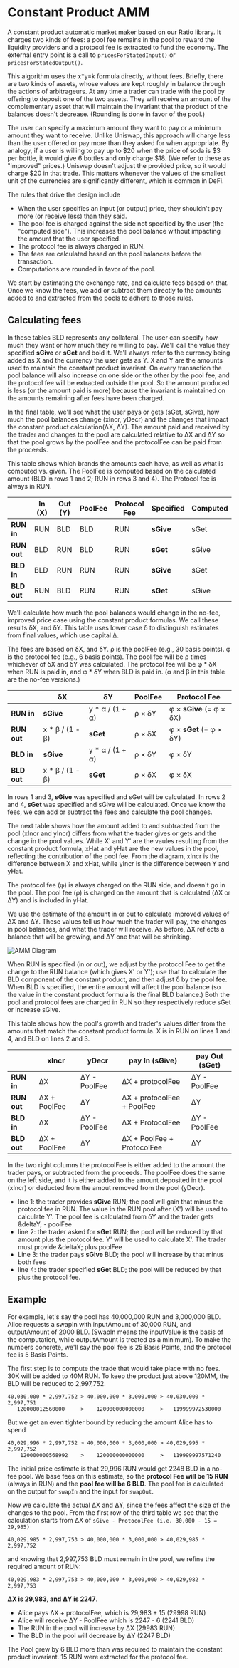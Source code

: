 # Constant Product AMM

A constant product automatic market maker based on our Ratio library. It charges
two kinds of fees: a pool fee remains in the pool to reward the liquidity
providers and a protocol fee is extracted to fund the economy. The external
entry point is a call to `pricesForStatedInput()` or `pricesForStatedOutput()`.

This algorithm uses the x*y=k formula directly, without fees. Briefly, there are
two kinds of assets, whose values are kept roughly in balance through the
actions of arbitrageurs. At any time a trader can trade with the pool by
offering to deposit one of the two assets. They will receive an amount
of the complementary asset that will maintain the invariant that the product of
the balances doesn't decrease. (Rounding is done in favor of the
pool.)

The user can specify a maximum amount they want to pay or a minimum amount they
want to receive. Unlike Uniswap, this approach will charge less than the user
offered or pay more than they asked for when appropriate. By analogy, if a user
is willing to pay up to $20 when the price of soda is $3 per bottle, it would
give 6 bottles and only charge $18. (We refer to these as "improved" prices.)
Uniswap doesn't adjust the provided price, so it would charge $20 in that trade.
This matters whenever the values of the smallest unit of the currencies are
significantly different, which is common in DeFi.

The rules that drive the design include

* When the user specifies an input (or output) price, they shouldn't pay more
  (or receive less) than they said.
* The pool fee is charged against the side not specified by the user (the
  "computed side"). This increases the pool balance without impacting the amount
  that the user specified.
* The protocol fee is always charged in RUN.
* The fees are calculated based on the pool balances before the transaction.
* Computations are rounded in favor of the pool.

We start by estimating the exchange rate, and calculate fees based on that. Once
we know the fees, we add or subtract them directly to the amounts added to and
extracted from the pools to adhere to those rules.

## Calculating fees

In these tables BLD represents any collateral. The user can specify how much
they want or how much they're willing to pay. We'll call the value they
specified **sGive** or **sGet** and bold it. We'll always refer to the currency
being added as X and the currency the user gets as Y. X and Y are the amounts
used to maintain the constant product invariant. On every transaction the pool
balance will also increase on one side or the other by the pool fee, and the
protocol fee will be extracted outside the pool. So the amount produced is less
(or the amount paid is more) because the invariant is maintained on the amounts
remaining after fees have been charged. 

In the final table, we'll see what the user pays or gets (sGet, sGive), how much
the pool balances change (xIncr, yDecr) and the changes that impact the constant
product calculation(&Delta;X, &Delta;Y). The amount paid and received by the
trader and changes to the pool are calculated relative to &Delta;X and &Delta;Y
so that the pool grows by the poolFee and the protocolFee can be paid from the
proceeds.

This table shows which brands the amounts each have, as well as what is computed
vs. given. The PoolFee is computed based on the calculated amount (BLD in rows 1
and 2; RUN in rows 3 and 4). The Protocol fee is always in RUN.

|          | In (X) | Out (Y) | PoolFee | Protocol Fee | Specified | Computed |
|---------|-----|-----|--------|-----|------|-----|
| **RUN in** | RUN | BLD | BLD | RUN | **sGive** | sGet |
| **RUN out** | BLD | RUN | BLD | RUN | **sGet** | sGive |
| **BLD in** | BLD | RUN | RUN | RUN | **sGive** | sGet |
| **BLD out** | RUN | BLD | RUN | RUN | **sGet** | sGive |

We'll calculate how much the pool balances would change in the no-fee, improved
price case using the constant product formulas. We call these results &delta;X,
and &delta;Y. This table uses lower case &delta; to distinguish estimates from
final values, which use capital &Delta;.

The fees are based on &delta;X, and &delta;Y. &rho; is the poolFee (e.g., 30
basis points). &phi; is the protocol fee (e.g., 6 basis points). The pool fee
will be &rho; times whichever of &delta;X and &delta;Y was calculated. The
protocol fee will be &phi; * &delta;X when RUN is paid in, and &phi; * &delta;Y
when BLD is paid in. (&alpha; and &beta; in this table are the no-fee versions.)

|          | &delta;X | &delta;Y | PoolFee | Protocol Fee |
|---------|-----|-----|--------|-----|
| **RUN in**  | **sGive** | y * &alpha; / (1 + &alpha;) | &rho; &times; &delta;Y | &phi; &times; **sGive** (= &phi; &times; &delta;X) |
| **RUN out** | x * &beta; / (1 - &beta;) | **sGet** | &rho; &times; &delta;X | &phi; &times; **sGet** (= &phi; &times; &delta;Y) |
| **BLD in**  | **sGive**  | y * &alpha; / (1 + &alpha;) | &rho; &times; &delta;Y | &phi; &times; &delta;Y |
| **BLD out** | x * &beta; / (1 - &beta;) | **sGet** | &rho; &times; &delta;X | &phi; &times; &delta;X |

In rows 1 and 3, **sGive** was specified and sGet will be calculated. In rows 2
and 4, **sGet** was specified and sGive will be calculated. Once we know the
fees, we can add or subtract the fees and calculate the pool changes.

The next table shows how the amount added to and subtracted from the pool (xIncr
and yIncr) differs from what the trader gives or gets and the change in the pool
values. While X' and Y' are the vaules resulting from the constant product
formula, xHat and yHat are the new values in the pool, reflecting the
contribution of the pool fee. From the diagram, xIncr is the difference between
X and xHat, while yIncr is the difference between Y and yHat.

The protocol fee (&phi;) is always charged on the RUN side, and doesn't go in
the pool. The pool fee (&rho;) is charged on the amount that is calculated
(&Delta;X or &Delta;Y) and is included in yHat. 

We use the estimate of the amount in or out to calculate improved values of
&Delta;X and &Delta;Y. These values tell us how much the trader will pay, the
changes in pool balances, and what the trader will receive. As before, &Delta;X
reflects a balance that will be growing, and &Delta;Y one that will be
shrinking.

![AMM Diagram](./AMM-Trade.jpeg)

When RUN is specified (in or out), we adjust by the protocol Fee to get the
change to the RUN balance (which gives X' or Y'); use that to calculate the
BLD component of the constant product, and then adjust &delta; by the pool fee.
When BLD is specified, the entire amount will affect the pool balance (so the
value in the constant product formula is the final BLD balance.) Both the pool
and protocol fees are charged in RUN so they respectively reduce sGet or
increase sGive. 

This table shows how the pool's growth and trader's values differ from the
amounts that match the constant product formula. X is in RUN on lines 1 and 4,
and BLD on lines 2 and 3. 

|          | xIncr | yDecr | pay In (sGive) | pay Out (sGet) |
|---------|-----|-----|-----|-----|
| **RUN in**  | &Delta;X | &Delta;Y - PoolFee | &Delta;X + protocolFee | &Delta;Y - PoolFee |
| **RUN out**  | &Delta;X + PoolFee | &Delta;Y | &Delta;X + protocolFee + PoolFee | &Delta;Y |
| **BLD in**  | &Delta;X | &Delta;Y - PoolFee | &Delta;X + ProtocolFee | &Delta;Y - PoolFee |
| **BLD out**  | &Delta;X + PoolFee | &Delta;Y | &Delta;X + PoolFee + ProtocolFee | &Delta;Y |

In the two right columns the protocolFee is either added to the amount the
trader pays, or subtracted from the proceeds. The poolFee does the same on the
left side, and it is either added to the amount deposited in the pool (xIncr)
or deducted from the amout removed from the pool (yDecr).


* line 1: the trader provides **sGive** RUN; the pool will gain that minus
  the protocol fee in RUN. The value in the RUN pool after (X') will be used to
  calculate Y'.  The pool fee is calculated from &delta;Y and the trader gets
  &deltaY; - poolFee
* line 2: the trader asked for **sGet** RUN; the pool will be reduced by that
  amount plus the protocol fee. Y' will be used to calculate X'. The trader
  must provide &deltaX; plus poolFee
* Line 3: the trader pays **sGive** BLD; the pool will increase by that minus
  both fees
* line 4: the trader specified **sGet** BLD; the pool will be reduced by that
  plus the protocol fee.


## Example

For example, let's say the pool has 40,000,000 RUN and 3,000,000 BLD. Alice
requests a swapIn with inputAmount of 30,000 RUN, and outputAmount of 2000 BLD.
(SwapIn means the inputValue is the basis of the computation, while outputAmount
is treated as a minimum). To make the numbers concrete, we'll say the pool fee
is 25 Basis Points, and the protocol fee is 5 Basis Points.

The first step is to compute the trade that would take place with no fees. 30K
will be added to 40M RUN. To keep the product just above 120MM, the BLD will be
reduced to 2,997,752.

```
40,030,000 * 2,997,752 > 40,000,000 * 3,000,000 > 40,030,000 * 2,997,751
   120000012560000     >    120000000000000     >   119999972530000
```

But we get an even tighter bound by reducing the amount Alice has to spend

```
40,029,996 * 2,997,752 > 40,000,000 * 3,000,000 > 40,029,995 * 2,997,752
    120000000568992    >    120000000000000     >   119999997571240
```

The initial price estimate is that 29,996 RUN would get 2248 BLD in a no-fee
pool. We base fees on this estimate, so the **protocol Fee will be 15 RUN**
(always in RUN) and the **pool fee will be 6 BLD**.  The pool fee is calculated
on the output for `swapIn` and the input for `swapOut`.

Now we calculate the actual &Delta;X and &Delta;Y, since the fees affect the
size of the changes to the pool. From the first row of the third table we see
that the calculation starts from &Delta;X of
`sGive - ProtocolFee (i.e. 30,000 - 15 = 29,985)`

```
40,029,985 * 2,997,753 > 40,000,000 * 3,000,000 > 40,029,985 * 2,997,752
```

and knowing that 2,997,753 BLD must remain in the pool, we refine the required
amount of RUN:

```
40,029,983 * 2,997,753 > 40,000,000 * 3,000,000 > 40,029,982 * 2,997,753
```

**&Delta;X is 29,983, and &Delta;Y is 2247**.

 * Alice pays &Delta;X + protocolFee, which is 29,983 + 15  (29998 RUN)
 * Alice will receive &Delta;Y - PoolFee which is 2247 - 6  (2241 BLD)
 * The RUN in the pool will increase by &Delta;X   (29983 RUN)
 * The BLD in the pool will decrease by &Delta;Y   (2247 BLD)

The Pool grew by 6 BLD more than was required to maintain the constant product
invariant. 15 RUN were extracted for the protocol fee.

